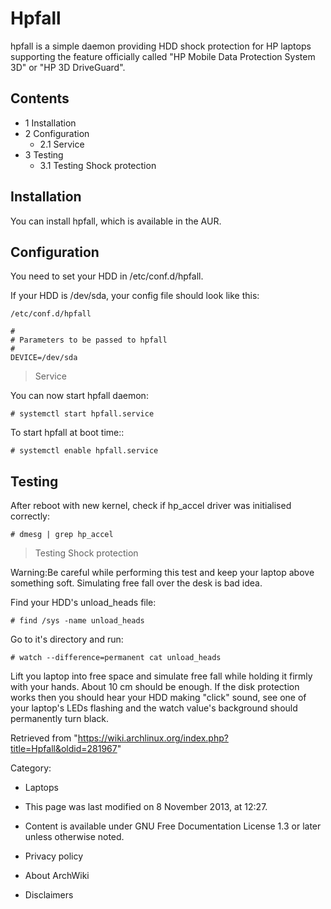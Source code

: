Hpfall
======

hpfall is a simple daemon providing HDD shock protection for HP laptops
supporting the feature officially called "HP Mobile Data Protection
System 3D" or "HP 3D DriveGuard".

Contents
--------

-   1 Installation
-   2 Configuration
    -   2.1 Service
-   3 Testing
    -   3.1 Testing Shock protection

Installation
------------

You can install hpfall, which is available in the AUR.

Configuration
-------------

You need to set your HDD in /etc/conf.d/hpfall.

If your HDD is /dev/sda, your config file should look like this:

    /etc/conf.d/hpfall

    #
    # Parameters to be passed to hpfall
    #
    DEVICE=/dev/sda

> Service

You can now start hpfall daemon:

    # systemctl start hpfall.service

To start hpfall at boot time::

    # systemctl enable hpfall.service

Testing
-------

After reboot with new kernel, check if hp_accel driver was initialised
correctly:

    # dmesg | grep hp_accel

> Testing Shock protection

Warning:Be careful while performing this test and keep your laptop above
something soft. Simulating free fall over the desk is bad idea.

Find your HDD's unload_heads file:

    # find /sys -name unload_heads

Go to it's directory and run:

    # watch --difference=permanent cat unload_heads

Lift you laptop into free space and simulate free fall while holding it
firmly with your hands. About 10 cm should be enough. If the disk
protection works then you should hear your HDD making "click" sound, see
one of your laptop's LEDs flashing and the watch value's background
should permanently turn black.

Retrieved from
"https://wiki.archlinux.org/index.php?title=Hpfall&oldid=281967"

Category:

-   Laptops

-   This page was last modified on 8 November 2013, at 12:27.
-   Content is available under GNU Free Documentation License 1.3 or
    later unless otherwise noted.
-   Privacy policy
-   About ArchWiki
-   Disclaimers
